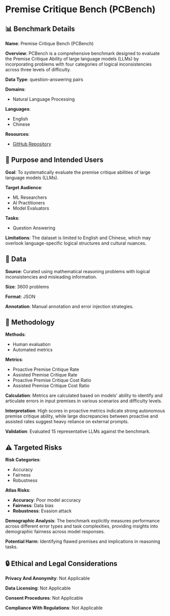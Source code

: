 # Premise Critique Bench (PCBench)

## 📊 Benchmark Details

**Name**: Premise Critique Bench (PCBench)

**Overview**: PCBench is a comprehensive benchmark designed to evaluate the Premise Critique Ability of large language models (LLMs) by incorporating problems with four categories of logical inconsistencies across three levels of difficulty.

**Data Type**: question-answering pairs

**Domains**:
- Natural Language Processing

**Languages**:
- English
- Chinese

**Resources**:
- [GitHub Repository](https://github.com/MLGroupJLU/Premise_Critique)

## 🎯 Purpose and Intended Users

**Goal**: To systematically evaluate the premise critique abilities of large language models (LLMs).

**Target Audience**:
- ML Researchers
- AI Practitioners
- Model Evaluators

**Tasks**:
- Question Answering

**Limitations**: The dataset is limited to English and Chinese, which may overlook language-specific logical structures and cultural nuances.

## 💾 Data

**Source**: Curated using mathematical reasoning problems with logical inconsistencies and misleading information.

**Size**: 3600 problems

**Format**: JSON

**Annotation**: Manual annotation and error injection strategies.

## 🔬 Methodology

**Methods**:
- Human evaluation
- Automated metrics

**Metrics**:
- Proactive Premise Critique Rate
- Assisted Premise Critique Rate
- Proactive Premise Critique Cost Ratio
- Assisted Premise Critique Cost Ratio

**Calculation**: Metrics are calculated based on models' ability to identify and articulate errors in input premises in various scenarios and difficulty levels.

**Interpretation**: High scores in proactive metrics indicate strong autonomous premise critique ability, while large discrepancies between proactive and assisted rates suggest heavy reliance on external prompts.

**Validation**: Evaluated 15 representative LLMs against the benchmark.

## ⚠️ Targeted Risks

**Risk Categories**:
- Accuracy
- Fairness
- Robustness

**Atlas Risks**:
- **Accuracy**: Poor model accuracy
- **Fairness**: Data bias
- **Robustness**: Evasion attack

**Demographic Analysis**: The benchmark explicitly measures performance across different error types and task complexities, providing insights into demographic fairness across model responses.

**Potential Harm**: Identifying flawed premises and implications in reasoning tasks.

## 🔒 Ethical and Legal Considerations

**Privacy And Anonymity**: Not Applicable

**Data Licensing**: Not Applicable

**Consent Procedures**: Not Applicable

**Compliance With Regulations**: Not Applicable
